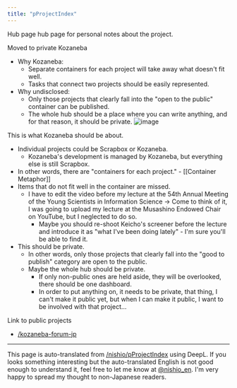 ```yaml
---
title: "pProjectIndex"
---
```


Hub page hub page for personal notes about the project.

Moved to private Kozaneba
- Why Kozaneba:
    - Separate containers for each project will take away what doesn't fit well.
    - Tasks that connect two projects should be easily represented.
- Why undisclosed:
    - Only those projects that clearly fall into the "open to the public" container can be published.
    - The whole hub should be a place where you can write anything, and for that reason, it should be private.
![image](https://gyazo.com/cdf63ee5b79cb8de28f29711297f56ab/thumb/1000)


This is what Kozaneba should be about.
- Individual projects could be Scrapbox or Kozaneba.
    - Kozaneba's development is managed by Kozaneba, but everything else is still Scrapbox.
- In other words, there are "containers for each project."
        - [[Container Metaphor]]
- Items that do not fit well in the container are missed.
    - I have to edit the video before my lecture at the 54th Annual Meeting of the Young Scientists in Information Science -> Come to think of it, I was going to upload my lecture at the Musashino Endowed Chair on YouTube, but I neglected to do so.
        - Maybe you should re-shoot Keicho's screener before the lecture and introduce it as "what I've been doing lately" - I'm sure you'll be able to find it.
- This should be private.
    - In other words, only those projects that clearly fall into the "good to publish" category are open to the public.
    - Maybe the whole hub should be private.
        - If only non-public ones are held aside, they will be overlooked, there should be one dashboard.
        - In order to put anything on, it needs to be private, that thing, I can't make it public yet, but when I can make it public, I want to be involved with that project...

Link to public projects
- [/kozaneba-forum-jp](https://scrapbox.io/kozaneba-forum-jp)
---
This page is auto-translated from [/nishio/pProjectIndex](https://scrapbox.io/nishio/pProjectIndex) using DeepL. If you looks something interesting but the auto-translated English is not good enough to understand it, feel free to let me know at [@nishio_en](https://twitter.com/nishio_en). I'm very happy to spread my thought to non-Japanese readers.